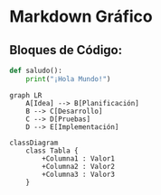 # Markdown Gráfico
## Bloques de Código:
```python
def saludo():
    print("¡Hola Mundo!")

```
```mermaid 
graph LR
    A[Idea] --> B[Planificación]
    B --> C[Desarrollo]
    C --> D[Pruebas]
    D --> E[Implementación]
```
```mermaid
classDiagram
    class Tabla {
        +Columna1 : Valor1
        +Columna2 : Valor2
        +Columna3 : Valor3
    }
```